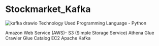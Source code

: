 # Stockmarket_Kafka

![kafka drawio](https://user-images.githubusercontent.com/97470708/210101562-752d208f-6083-492c-b912-f2938287530e.png)
Technology Used
Programming Language - Python

Amazon Web Service (AWS)- 
S3 (Simple Storage Service)
Athena
Glue Crawler
Glue Catalog
EC2
Apache Kafka
